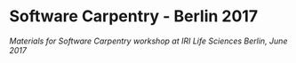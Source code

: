# Software Carpentry - Berlin 2017
_Materials for Software Carpentry workshop at IRI Life Sciences Berlin, June 2017_
